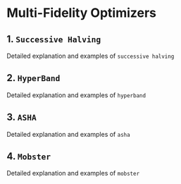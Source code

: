 # Multi-Fidelity Optimizers

## 1. `Successive Halving`

Detailed explanation and examples of `successive halving`

## 2. `HyperBand`

Detailed explanation and examples of `hyperband`

## 3. `ASHA`

Detailed explanation and examples of `asha`

## 4. `Mobster`

Detailed explanation and examples of `mobster`
